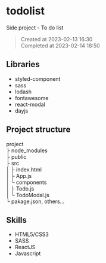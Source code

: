 # todolist
Side project - To do list

> Created at 2023-02-13 16:30<br/>
> Completed at 2023-02-14 18:50

## Libraries
- styled-component
- sass
- lodash
- fontawesome
- react-modal
- dayjs

## Project structure
project<br/>
  ├ node_modules<br/>
  ├ public<br/>
  ├ src<br/>
  │ ├ index.html<br/>
  │ ├ App.js<br/>
  │ └ components<br/>
  │   ├ Todo.js<br/>
  │   └ TodoModal.js<br/>
  └ pakage.json, others...<br/>
  
## Skills
- HTML5/CSS3
- SASS
- ReactJS
- Javascript
